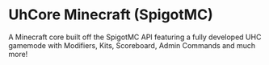 # UhCore Minecraft (SpigotMC)

A Minecraft core built off the SpigotMC API featuring a fully developed UHC gamemode with Modifiers, Kits, Scoreboard, Admin Commands and much more!
